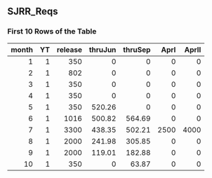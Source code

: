 ## SJRR_Reqs
### First 10 Rows of the Table
|   month |   YT |   release |   thruJun |   thruSep |   AprI |   AprII |
|--------:|-----:|----------:|----------:|----------:|-------:|--------:|
|       1 |    1 |       350 |      0    |      0    |      0 |       0 |
|       2 |    1 |       802 |      0    |      0    |      0 |       0 |
|       3 |    1 |       350 |      0    |      0    |      0 |       0 |
|       4 |    1 |       350 |      0    |      0    |      0 |       0 |
|       5 |    1 |       350 |    520.26 |      0    |      0 |       0 |
|       6 |    1 |      1016 |    500.82 |    564.69 |      0 |       0 |
|       7 |    1 |      3300 |    438.35 |    502.21 |   2500 |    4000 |
|       8 |    1 |      2000 |    241.98 |    305.85 |      0 |       0 |
|       9 |    1 |      2000 |    119.01 |    182.88 |      0 |       0 |
|      10 |    1 |       350 |      0    |     63.87 |      0 |       0 |